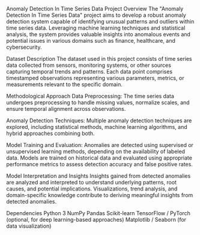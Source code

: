 Anomaly Detection In Time Series Data
Project Overview
The "Anomaly Detection In Time Series Data" project aims to develop a robust anomaly detection system capable of identifying unusual patterns and outliers within time series data. Leveraging machine learning techniques and statistical analysis, the system provides valuable insights into anomalous events and potential issues in various domains such as finance, healthcare, and cybersecurity.

Dataset Description
The dataset used in this project consists of time series data collected from sensors, monitoring systems, or other sources capturing temporal trends and patterns. Each data point comprises timestamped observations representing various parameters, metrics, or measurements relevant to the specific domain.

Methodological Approach
Data Preprocessing:
The time series data undergoes preprocessing to handle missing values, normalize scales, and ensure temporal alignment across observations.

Anomaly Detection Techniques:
Multiple anomaly detection techniques are explored, including statistical methods, machine learning algorithms, and hybrid approaches combining both.

Model Training and Evaluation:
Anomalies are detected using supervised or unsupervised learning methods, depending on the availability of labeled data. Models are trained on historical data and evaluated using appropriate performance metrics to assess detection accuracy and false positive rates.

Model Interpretation and Insights
Insights gained from detected anomalies are analyzed and interpreted to understand underlying patterns, root causes, and potential implications. Visualizations, trend analysis, and domain-specific knowledge contribute to deriving meaningful insights from detected anomalies.

Dependencies
Python 3
NumPy
Pandas
Scikit-learn
TensorFlow / PyTorch (optional, for deep learning-based approaches)
Matplotlib / Seaborn (for data visualization)
